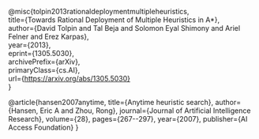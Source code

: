 @misc{tolpin2013rationaldeploymentmultipleheuristics,  
    title={Towards Rational Deployment of Multiple Heuristics in A*},  
    author={David Tolpin and Tal Beja and Solomon Eyal Shimony and Ariel Felner and Erez Karpas},  
    year={2013},  
    eprint={1305.5030},  
    archivePrefix={arXiv},  
    primaryClass={cs.AI},  
    url={https://arxiv.org/abs/1305.5030}  
}

@article{hansen2007anytime,
    title={Anytime heuristic search},
    author={Hansen, Eric A and Zhou, Rong},
    journal={Journal of Artificial Intelligence Research},
    volume={28},
    pages={267--297},
    year={2007},
    publisher={AI Access Foundation}
}

